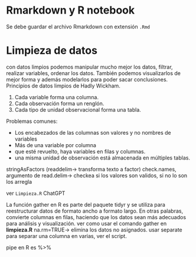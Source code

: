 # Rmarkdown y R notebook

Se debe guardar el archivo Rmarkdown con extensión `.Rmd` 

# Limpieza de datos

con datos limpios podemos manipular mucho mejor los datos, filtrar, realizar variables, ordenar los datos. 
También podemos visualizarlos de mejor forma y además modelarlos para poder sacar conclusiones.
Principios de datos limpios de Hadly Wickham. 
1. Cada variable forma una columna.
2. Cada observación forma un renglón.
3. Cada tipo de unidad observacional forma una tabla.

Problemas comunes: 
* Los encabezados de las columnas son valores y no nombres de variables
* Más de una variable por columna
* que esté revuelto, haya variables en filas y columnas. 
* una misma unidad de observación está almacenada en múltiples tablas. 

stringAsFactors (readdelim-> transforma texto a factor)
check.names, argumento de read.delim-> checkea si los valores son validos, si no lo son los arregla

ver `Limpieza.R`
ChatGPT

La función gather en R es parte del paquete tidyr y se utiliza para reestructurar datos de formato ancho a formato largo. En otras palabras, convierte columnas en filas, haciendo que los datos sean más adecuados para análisis y visualización.
ver como usar el comando gather en **limpieza.R**
na.rm=TRUE-> elimina los datos no asignados. 
usar separate para separar una columna en varias, ver el script. 

pipe en R es %>%
